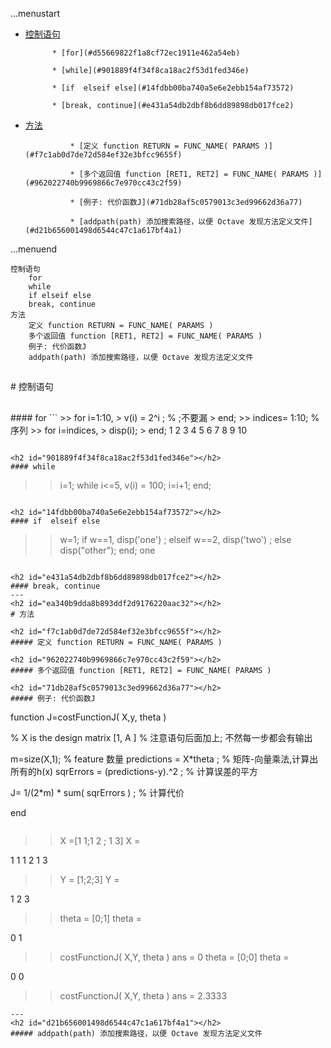 ...menustart

 * [控制语句](#ea5302a4c0247998e1de210b879bef5f)

			 * [for](#d55669822f1a8cf72ec1911e462a54eb)

			 * [while](#901889f4f34f8ca18ac2f53d1fed346e)

			 * [if  elseif else](#14fdbb00ba740a5e6e2ebb154af73572)

			 * [break, continue](#e431a54db2dbf8b6dd89898db017fce2)

 * [方法](#ea340b9dda8b893ddf2d9176220aac32)

				 * [定义 function RETURN = FUNC_NAME( PARAMS )](#f7c1ab0d7de72d584ef32e3bfcc9655f)

				 * [多个返回值 function [RET1, RET2] = FUNC_NAME( PARAMS )](#962022740b9969866c7e970cc43c2f59)

				 * [例子: 代价函数J](#71db28af5c0579013c3ed99662d36a77)

				 * [addpath(path) 添加搜索路径，以便 Octave 发现方法定义文件](#d21b656001498d6544c47c1a617bf4a1)


...menuend



    控制语句
        for
        while
        if elseif else
        break, continue
    方法
        定义 function RETURN = FUNC_NAME( PARAMS )
        多个返回值 function [RET1, RET2] = FUNC_NAME( PARAMS )
        例子: 代价函数J
        addpath(path) 添加搜索路径，以便 Octave 发现方法定义文件


<h2 id="ea5302a4c0247998e1de210b879bef5f"></h2>
# 控制语句

<h2 id="d55669822f1a8cf72ec1911e462a54eb"></h2>
#### for
```
>> for i=1:10,
>   v(i) = 2^i ;  % ;不要漏
> end;
>> indices= 1:10; % 序列
>> for i=indices,
>   disp(i);
> end;
 1
 2
 3
 4
 5
 6
 7
 8
 9
 10
 
```

<h2 id="901889f4f34f8ca18ac2f53d1fed346e"></h2>
#### while
```
>> i=1;
>> while i<=5,
>   v(i) = 100;
>   i=i+1;
> end;
>> 
```

<h2 id="14fdbb00ba740a5e6e2ebb154af73572"></h2>
#### if  elseif else
```
>> w=1;
>> if w==1,
>   disp('one') ;
> elseif w==2,
>   disp('two') ;
> else
>   disp("other");
> end;
one
```

<h2 id="e431a54db2dbf8b6dd89898db017fce2"></h2>
#### break, continue
---
<h2 id="ea340b9dda8b893ddf2d9176220aac32"></h2>
# 方法

<h2 id="f7c1ab0d7de72d584ef32e3bfcc9655f"></h2>
##### 定义 function RETURN = FUNC_NAME( PARAMS )

<h2 id="962022740b9969866c7e970cc43c2f59"></h2>
##### 多个返回值 function [RET1, RET2] = FUNC_NAME( PARAMS )

<h2 id="71db28af5c0579013c3ed99662d36a77"></h2>
##### 例子: 代价函数J

```
function J=costFunctionJ( X,y, theta )

% X is the design matrix [1, A ]
% 注意语句后面加上;  不然每一步都会有输出

m=size(X,1);   % feature 数量
predictions = X*theta ;  % 矩阵-向量乘法,计算出所有的h(x)
sqrErrors = (predictions-y).^2 ;  % 计算误差的平方

J= 1/(2*m) * sum( sqrErrors ) ;    % 计算代价

end
```

```
>> X =[1 1;1 2 ; 1 3]
X =

   1   1
   1   2
   1   3

>> Y = [1;2;3]
Y =

   1
   2
   3

>> theta = [0;1]
theta =

   0
   1

>> costFunctionJ( X,Y, theta )
ans = 0
>> theta = [0;0]
theta =

   0
   0

>> costFunctionJ( X,Y, theta )
ans =  2.3333

```
---
<h2 id="d21b656001498d6544c47c1a617bf4a1"></h2>
##### addpath(path) 添加搜索路径，以便 Octave 发现方法定义文件
